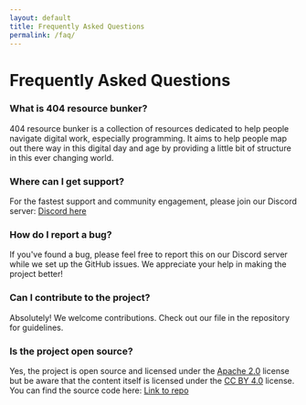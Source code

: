 ```yaml
---
layout: default
title: Frequently Asked Questions
permalink: /faq/
---
```


# Frequently Asked Questions

### What is 404 resource bunker?
404 resource bunker is a collection of resources dedicated to help people navigate digital work, especially programming. It aims to help people map out there way in this digital day and age by providing a little bit of structure in this ever changing world.

### Where can I get support?
For the fastest support and community engagement, please join our Discord server:
<a href="https://discord.gg/9yNUd34x">Discord here</a>

### How do I report a bug?
If you've found a bug, please feel free to report this on our Discord server while we set up the GitHub issues. We appreciate your help in making the project better!

### Can I contribute to the project?
Absolutely! We welcome contributions. Check out our file in the repository for guidelines.

### Is the project open source?
Yes, the project is open source and licensed under the <a href="https://github.com/djblackberry64/404-resource-bunker/blob/main/LICENSE-CODE">Apache 2.0</a> license but be aware that the content itself is licensed under the <a href="https://github.com/djblackberry64/404-resource-bunker/blob/main/LICENSE-CONTENT">CC BY 4.0</a> license. You can find the source code here:
<a href="https://github.com/djblackberry64/404-resource-bunker">Link to repo</a>
